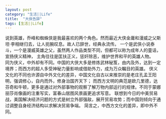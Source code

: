 ```yaml
---
layout: post
category: "生活||Life"
title:  "大侠告辞"
tags: [生活||Life]
---
```

 
说到英雄，乔峰和蜘蛛侠是我最喜欢的两个角色。然而最近大侠金庸和漫威之父斯坦·李相继归去，让人扼腕叹息。故人已辞世，经典永流传。
一个是武侠小说泰斗，一个是漫威英雄之父，虽然两人作品类型不同，但都可以称为成年人的童话，宣扬侠义精神，
主角往往是匡扶正义，惩奸除恶，维护世界和平的英雄人物。
<BR>
同为侠义，中外却有不同。中国的大侠大多是修炼武林秘笈，由内及外，达到一定境界；而西方的超人多受神秘力量影响或借助外力，成为万众瞩目的英雄。
侠义文化的不同也许源自中外文化的差异，中国文化自古以来推崇的是老庄孔孟王阳明，强调修心，自内而外，修身治国齐天下；
而西方文明的典范是欧几里德，达芬奇和牛顿，更多是通过对外部事物的观察了解万物内部运行的规律。不同于蒙娜丽莎肖像画的注重写实，富春山居图风景画更追求写意。
联想到今日的中美贸易战，美国解决经济问题的方式是树立外部强敌，展开贸易攻势；而中国则倾向于通过调整自身经济结构以求解决贸易争端。
简言之，中西方文化的差异，即中外不同。

